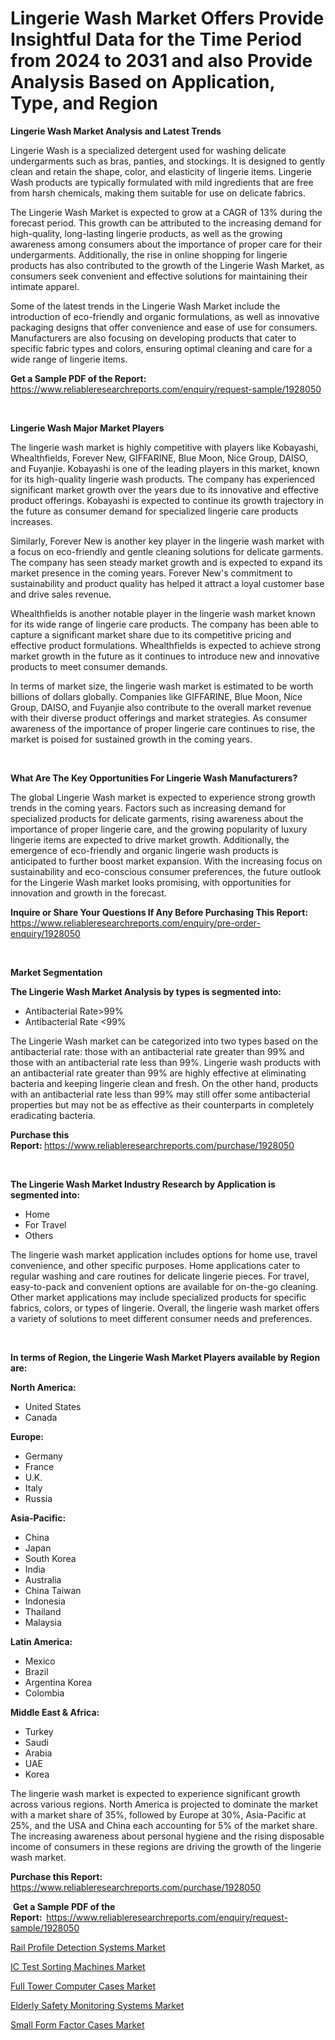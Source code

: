 <p><h1>Lingerie Wash Market Offers Provide Insightful Data for the Time Period from 2024 to 2031 and also Provide Analysis Based on Application, Type, and Region</h1></p><p><strong>Lingerie Wash Market Analysis and Latest Trends</strong></p>
<p><p>Lingerie Wash is a specialized detergent used for washing delicate undergarments such as bras, panties, and stockings. It is designed to gently clean and retain the shape, color, and elasticity of lingerie items. Lingerie Wash products are typically formulated with mild ingredients that are free from harsh chemicals, making them suitable for use on delicate fabrics.</p><p>The Lingerie Wash Market is expected to grow at a CAGR of 13% during the forecast period. This growth can be attributed to the increasing demand for high-quality, long-lasting lingerie products, as well as the growing awareness among consumers about the importance of proper care for their undergarments. Additionally, the rise in online shopping for lingerie products has also contributed to the growth of the Lingerie Wash Market, as consumers seek convenient and effective solutions for maintaining their intimate apparel.</p><p>Some of the latest trends in the Lingerie Wash Market include the introduction of eco-friendly and organic formulations, as well as innovative packaging designs that offer convenience and ease of use for consumers. Manufacturers are also focusing on developing products that cater to specific fabric types and colors, ensuring optimal cleaning and care for a wide range of lingerie items.</p></p>
<p><strong>Get a Sample PDF of the Report:&nbsp;</strong> <a href="https://www.reliableresearchreports.com/enquiry/request-sample/1928050">https://www.reliableresearchreports.com/enquiry/request-sample/1928050</a></p>
<p>&nbsp;</p>
<p><strong>Lingerie Wash Major Market Players</strong></p>
<p><p>The lingerie wash market is highly competitive with players like Kobayashi, Whealthfields, Forever New, GIFFARINE, Blue Moon, Nice Group, DAISO, and Fuyanjie. Kobayashi is one of the leading players in this market, known for its high-quality lingerie wash products. The company has experienced significant market growth over the years due to its innovative and effective product offerings. Kobayashi is expected to continue its growth trajectory in the future as consumer demand for specialized lingerie care products increases.</p><p>Similarly, Forever New is another key player in the lingerie wash market with a focus on eco-friendly and gentle cleaning solutions for delicate garments. The company has seen steady market growth and is expected to expand its market presence in the coming years. Forever New's commitment to sustainability and product quality has helped it attract a loyal customer base and drive sales revenue.</p><p>Whealthfields is another notable player in the lingerie wash market known for its wide range of lingerie care products. The company has been able to capture a significant market share due to its competitive pricing and effective product formulations. Whealthfields is expected to achieve strong market growth in the future as it continues to introduce new and innovative products to meet consumer demands.</p><p>In terms of market size, the lingerie wash market is estimated to be worth billions of dollars globally. Companies like GIFFARINE, Blue Moon, Nice Group, DAISO, and Fuyanjie also contribute to the overall market revenue with their diverse product offerings and market strategies. As consumer awareness of the importance of proper lingerie care continues to rise, the market is poised for sustained growth in the coming years.</p></p>
<p>&nbsp;</p>
<p><strong>What Are The Key Opportunities For Lingerie Wash Manufacturers?</strong></p>
<p><p>The global Lingerie Wash market is expected to experience strong growth trends in the coming years. Factors such as increasing demand for specialized products for delicate garments, rising awareness about the importance of proper lingerie care, and the growing popularity of luxury lingerie items are expected to drive market growth. Additionally, the emergence of eco-friendly and organic lingerie wash products is anticipated to further boost market expansion. With the increasing focus on sustainability and eco-conscious consumer preferences, the future outlook for the Lingerie Wash market looks promising, with opportunities for innovation and growth in the forecast.</p></p>
<p><strong>Inquire or Share Your Questions If Any Before Purchasing This Report:</strong> <a href="https://www.reliableresearchreports.com/enquiry/pre-order-enquiry/1928050">https://www.reliableresearchreports.com/enquiry/pre-order-enquiry/1928050</a></p>
<p>&nbsp;</p>
<p><strong>Market Segmentation</strong></p>
<p><strong>The Lingerie Wash Market Analysis by types is segmented into:</strong></p>
<p><ul><li>Antibacterial Rate>99%</li><li>Antibacterial Rate <99%</li></ul></p>
<p><p>The Lingerie Wash market can be categorized into two types based on the antibacterial rate: those with an antibacterial rate greater than 99% and those with an antibacterial rate less than 99%. Lingerie wash products with an antibacterial rate greater than 99% are highly effective at eliminating bacteria and keeping lingerie clean and fresh. On the other hand, products with an antibacterial rate less than 99% may still offer some antibacterial properties but may not be as effective as their counterparts in completely eradicating bacteria.</p></p>
<p><strong>Purchase this Report:&nbsp;</strong><a href="https://www.reliableresearchreports.com/purchase/1928050">https://www.reliableresearchreports.com/purchase/1928050</a></p>
<p>&nbsp;</p>
<p><strong>The Lingerie Wash Market Industry Research by Application is segmented into:</strong></p>
<p><ul><li>Home</li><li>For Travel</li><li>Others</li></ul></p>
<p><p>The lingerie wash market application includes options for home use, travel convenience, and other specific purposes. Home applications cater to regular washing and care routines for delicate lingerie pieces. For travel, easy-to-pack and convenient options are available for on-the-go cleaning. Other market applications may include specialized products for specific fabrics, colors, or types of lingerie. Overall, the lingerie wash market offers a variety of solutions to meet different consumer needs and preferences.</p></p>
<p>&nbsp;</p>
<p><strong>In terms of Region, the Lingerie Wash Market Players available by Region are:</strong></p>
<p>
    <p> <strong> North America: </strong>
        <ul>
            <li>United States</li>
            <li>Canada</li>
        </ul>
        </p> 
    <p> <strong> Europe: </strong>
        <ul>
            <li>Germany</li>
            <li>France</li>
            <li>U.K.</li>
            <li>Italy</li>
            <li>Russia</li>
        </ul>
        </p> 
    <p> <strong> Asia-Pacific: </strong>
        <ul>
            <li>China</li>
            <li>Japan</li>
            <li>South Korea</li>
            <li>India</li>
            <li>Australia</li>
            <li>China Taiwan</li>
            <li>Indonesia</li>
            <li>Thailand</li>
            <li>Malaysia</li>
        </ul>
        </p> 
    <p> <strong> Latin America: </strong>
        <ul>
            <li>Mexico</li>
            <li>Brazil</li>
            <li>Argentina Korea</li>
            <li>Colombia</li>
        </ul>
        </p> 
    <p> <strong> Middle East & Africa: </strong>
        <ul>
            <li>Turkey</li>
            <li>Saudi</li>
            <li>Arabia</li>
            <li>UAE</li>
            <li>Korea</li>
        </ul>
    </p>
    </p>
<p><p>The lingerie wash market is expected to experience significant growth across various regions. North America is projected to dominate the market with a market share of 35%, followed by Europe at 30%, Asia-Pacific at 25%, and the USA and China each accounting for 5% of the market share. The increasing awareness about personal hygiene and the rising disposable income of consumers in these regions are driving the growth of the lingerie wash market.</p></p>
<p><strong>Purchase this Report: </strong><a href="https://www.reliableresearchreports.com/purchase/1928050">https://www.reliableresearchreports.com/purchase/1928050</a></p>
<p>&nbsp;<strong>Get a Sample PDF of the Report:&nbsp;&nbsp;</strong><a href="https://www.reliableresearchreports.com/enquiry/request-sample/1928050">https://www.reliableresearchreports.com/enquiry/request-sample/1928050</a></p>
<p><strong></strong></p>
<p><p><a href="https://copper-carbon-84f.notion.site/Rail-Profile-Detection-Systems-Market-Research-Report-Provides-thorough-Industry-Overview-which-off-3ec2e56ae7ec46248f0490e1ee629d77">Rail Profile Detection Systems Market</a></p><p><a href="https://cedar-agate-3da.notion.site/Global-IC-Test-Sorting-Machines-Market-Size-and-Market-Trends-Insights-and-Projections-from-2024-to-fab67c21b8f04d789e104013c423a4c0">IC Test Sorting Machines Market</a></p><p><a href="https://view.publitas.com/reportprime-1/full-tower-computer-cases-market-size-and-examines-its-market-scope-with-a-primary-focus-on-growth-opportunities-and-forecasted-trends-spanning-from-2024-to-2031/">Full Tower Computer Cases Market</a></p><p><a href="https://circular-yam-9b9.notion.site/Elderly-Safety-Monitoring-Systems-Market-Offers-Provide-Insightful-Data-for-the-Time-Period-from-202-f86b47bce3d54f10a33551016f67ce62">Elderly Safety Monitoring Systems Market</a></p><p><a href="https://view.publitas.com/reportprime-1/global-small-form-factor-cases-market-by-types-applications-and-major-players-with-regional-growth-rate-analysis-and-development-situation-from-2024-to-2031/">Small Form Factor Cases Market</a></p></p>
